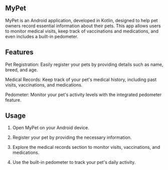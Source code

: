 ## MyPet
MyPet is an Android application, developed in Kotlin, designed to help pet owners record essential information about their pets. This app allows users to monitor medical visits, keep track of vaccinations and medications, and even includes a built-in pedometer.

## Features
Pet Registration: Easily register your pets by providing details such as name, breed, and age.

Medical Records: Keep track of your pet's medical history, including past visits, vaccinations, and medications.

Pedometer: Monitor your pet's activity levels with the integrated pedometer feature.


## Usage
1. Open MyPet on your Android device.

2. Register your pet by providing the necessary information.

3. Explore the medical records section to monitor visits, vaccinations, and medications.

4. Use the built-in pedometer to track your pet's daily activity.

